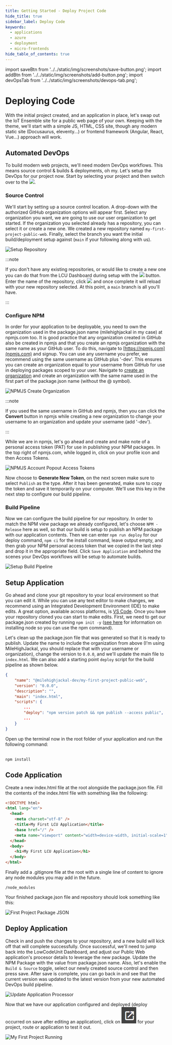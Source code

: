 ```yaml
---
title: Getting Started - Deploy Project Code
hide_title: true
sidebar_label: Deploy Code
keywords:
  - applications
  - azure
  - deployment
  - micro-frontends
hide_table_of_contents: true
---
```


import saveBtn from '../../static/img/screenshots/save-button.png';
import addBtn from '../../static/img/screenshots/add-button.png';
import devOpsTab from '../../static/img/screenshots/devops-tab.png';

# Deploying Code

With the initial project created, and an application in place, let's swap out the IoT Ensemble site for a public web page of your own. Keeping with the theme, we'll start with a simple JS, HTML, CSS site, though any modern static site (Docusaurus, eleventy...) or frontend framework (Angular, React, Vue...) approach will work.

## Automated DevOps

To build modern web projects, we'll need modern DevOps workflows. This means source control & builds & deployments, oh my. Let's setup the DevOps for our project now. Start by selecting your project and then switch over to the <img src={devOpsTab} class="text-image" />.

### Source Control

We'll start by setting up a source control location. A drop-down with the authorized GitHub organization options will appear first. Select any organization you want, we are going to use our user organization to get started. If the organization you selected already has a repository, you can select it or create a new one. We created a new repository named `my-first-project-public-web`. Finally, select the branch you want the initial build/deployment setup against (`main` if your following along with us).

![Setup Repository](/img/screenshots/setup-repository.png)

:::note

If you don't have any existing repositories, or would like to create a new one you can do that from the LCU Dashboard during setup with the <img src={addBtn} class="text-image" /> button. Enter the name of the repository, click <img src={saveBtn} class="text-image" /> and once complete it will reload with your new repository selected. At this point, a `main` branch is all you'll have.

:::

### Configure NPM

In order for your application to be deployable, you need to own the organization used in the package.json name (milehighjackal in my case) at npmjs.com too.  It is good practice that any organization created in GitHub also be created in npmjs and that you create an npmjs organization with the same name as your GitHub user.  To do this, navigate to [https://npmjs.com](npmjs.com) and signup.  You can use any username you prefer, we recommend using the same username as GitHub plus '-dev'.  This ensures you can create an organization equal to your username from GitHub for use in deploying packages scoped to your user.  Navigate to [create an organization](https://www.npmjs.com/org/create) and create an organization with the same name used in the first part of the package.json name (without the @ symbol).

![NPMJS Create Organization](/img/screenshots/npmjs-create-organization.png)

:::note

If you used the same username in GitHub and npmjs, then you can click the **Convert** button in npmjs while creating a new organization to change your username to an organization and update your username (add '-dev').

:::

While we are in npmjs, let's go ahead and create and make note of a personal access token (PAT) for use in publishing your NPM packages.  In the top right of npmjs.com, while logged in, click on your profile icon and then Access Tokens.

![NPMJS Account Popout Access Tokens](/img/screenshots/npmjs-account-popout-access-tokens.png)

Now choose to **Generate New Token**, on the next screen make sure to select `Publish` as the type.  After it has been generated, make sure to copy the token and save it temporarily on your computer.  We'll use this key in the next step to configure our build pipeline. 

<!-- TODO:  Move to its own article...  Working with organnizations...    
:::note

If you don't have any organizations to authorize, your default user based organization will be available or you can easily create your first GitHub organization [here](https://github.com/organizations/plan) (for no cost).  Choose the Free plan, give your organization a unique name, enter your contact email, choose who the organization belongs to and then click `next`.  You can optionally choose to add additional organization members or skip this step.  Submit the quick onboarding survey (it is not required, so you can just click submit), and your organization will be created.  Now restart the instructions on this page and an organization will show up for you to grant access to.

::: -->

### Build Pipeline

Now we can configure the build pipeline for our repository. In order to match the NPM view package we already configured, let's choose `NPM - Release` here as well, so that our build is setup to publish an NPM package with our application contents. Then we can enter `npm run deploy` for our deploy command, `npm ci` for the install command, leave output empty, and then grab your NPM personal access token that we copied in the last step and drop it in the appropriate field.  Click `Save Application` and behind the scenes your DevOps workflows will be setup to automate builds.

![Setup Build Pipeline](/img/screenshots/setup-build-pipeline.png)

## Setup Application

Go ahead and clone your git repository to your local environment so that you can edit it. While you can use any text editor to make changes, we recommend using an Integrated Development Environment (IDE) to make edits. A great option, available across platforms, is [VS Code](https://code.visualstudio.com/download). Once you have your repository cloned you can start to make edits. First, we need to get our package.json created by running `npm init -y` (<a href="/blog/node-blog" target="_blank">see here</a> for information on installing node so you can use the npm command).

Let's clean up the package.json file that was generated so that it is ready to publish. Update the name to include the organization from above (I'm using MileHighJackal, you should replace that with your username or organization), change the version to `0.0.0`, and we'll update the main file to `index.html`.  We can also add a starting point `deploy` script for the build pipeline as shown below.

```json
{
    "name": "@milehighjackal-dev/my-first-project-public-web",
    "version": "0.0.0",
    "description": "",
    "main": "index.html",
    "scripts": {
        ...
        "deploy": "npm version patch && npm publish --access public",
        ...
    }
}
```

Open up the terminal now in the root folder of your application and run the following command:

```

npm install

```

## Code Application

Create a new index.html file at the root alongside the package.json file. Fill the contents of the index.html file with something like the following:

```html
<!DOCTYPE html>
<html lang="en">
  <head>
    <meta charset="utf-8" />
    <title>My First LCU Application</title>
    <base href="/" />
    <meta name="viewport" content="width=device-width, initial-scale=1" />
  </head>
  <body>
    <h1>My First LCU Application</h1>
  </body>
</html>
```

Finally add a .gitignore file at the root with a single line of content to ignore any node modules you may add in the future.

```console
/node_modules
```

Your finished package.json file and repository should look something like this:

![First Project Package JSON](/img/screenshots/first-project-package-json.png)

## Deploy Application

Check in and push the changes to your repository, and a new build will kick off that will complete successfully. Once successful, we'll need to jump back into the LowCodeUnit Dashboard, and adjust our Public Web application's procesor details to leverage the new package.  Update the NPM Package with the value from package.json name.  Also, let's enable the `Build & Source` toggle, select our newly created source control and then press save.  After save is complete, you can go back in and see that the current version was updated to the latest version from your new automated DevOps build pipeline.

![Update Application Processor](/img/screenshots/update-application-processor.png)

Now that we have our application configured and deployed (deploy occurred on save after editing an application), click on <img src="/static/img/screenshots/launch-button.png" class="text-image" /> for your project, route or application to test it out.

![My First Project Running](/img/screenshots/my-first-project-running.png)
